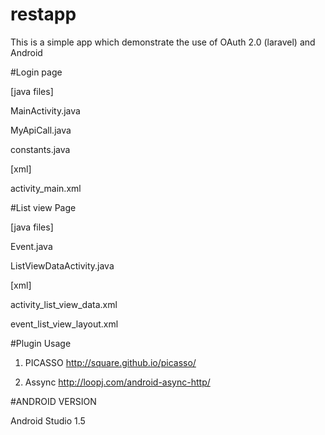 # restapp


This is a simple app which demonstrate the use of OAuth 2.0 (laravel) and  Android

#Login page

[java files]

MainActivity.java

MyApiCall.java

constants.java

[xml]

activity_main.xml

#List view Page


[java files]

Event.java

ListViewDataActivity.java

[xml]


activity_list_view_data.xml

event_list_view_layout.xml


#Plugin Usage


1. PICASSO  http://square.github.io/picasso/

2. Assync  http://loopj.com/android-async-http/

#ANDROID VERSION

Android Studio 1.5

